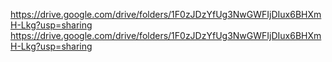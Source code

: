https://drive.google.com/drive/folders/1F0zJDzYfUg3NwGWFIjDIux6BHXmH-Lkg?usp=sharing
https://drive.google.com/drive/folders/1F0zJDzYfUg3NwGWFIjDIux6BHXmH-Lkg?usp=sharing
